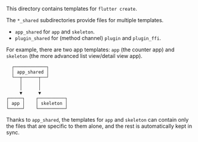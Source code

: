 This directory contains templates for `flutter create`.

The `*_shared` subdirectories provide files for multiple templates.

* `app_shared` for `app` and `skeleton`.
* `plugin_shared` for (method channel) `plugin` and `plugin_ffi`.

For example, there are two app templates: `app` (the counter app)
and `skeleton` (the more advanced list view/detail view app).

```plain
  ┌────────────┐
  │ app_shared │
  └──┬──────┬──┘
     │      │
     │      │
     ▼      ▼
┌─────┐    ┌──────────┐
│ app │    │ skeleton │
└─────┘    └──────────┘
```

Thanks to `app_shared`, the templates for `app` and `skeleton` can contain
only the files that are specific to them alone, and the rest is automatically
kept in sync.
